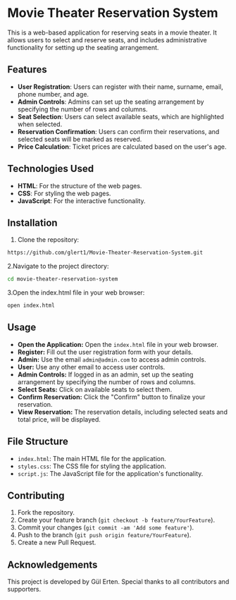 # Movie Theater Reservation System

This is a web-based application for reserving seats in a movie theater. It allows users to select and reserve seats, and includes administrative functionality for setting up the seating arrangement.

## Features

- **User Registration**: Users can register with their name, surname, email, phone number, and age.
- **Admin Controls**: Admins can set up the seating arrangement by specifying the number of rows and columns.
- **Seat Selection**: Users can select available seats, which are highlighted when selected.
- **Reservation Confirmation**: Users can confirm their reservations, and selected seats will be marked as reserved.
- **Price Calculation**: Ticket prices are calculated based on the user's age.

## Technologies Used

- **HTML**: For the structure of the web pages.
- **CSS**: For styling the web pages.
- **JavaScript**: For the interactive functionality.

## Installation

1. Clone the repository:

```bash
https://github.com/glert1/Movie-Theater-Reservation-System.git
```

2.Navigate to the project directory:

```bash
cd movie-theater-reservation-system
```

3.Open the index.html file in your web browser:

```bash
open index.html
```

## Usage

- **Open the Application:** Open the `index.html` file in your web browser.
- **Register:** Fill out the user registration form with your details.
- **Admin:** Use the email `admin@admin.com` to access admin controls.
- **User:** Use any other email to access user controls.
- **Admin Controls:** If logged in as an admin, set up the seating arrangement by specifying the number of rows and columns.
- **Select Seats:** Click on available seats to select them.
- **Confirm Reservation:** Click the "Confirm" button to finalize your reservation.
- **View Reservation:** The reservation details, including selected seats and total price, will be displayed.

## File Structure

- `index.html`: The main HTML file for the application.
- `styles.css`: The CSS file for styling the application.
- `script.js`: The JavaScript file for the application's functionality.

## Contributing

1. Fork the repository.
2. Create your feature branch (`git checkout -b feature/YourFeature`).
3. Commit your changes (`git commit -am 'Add some feature'`).
4. Push to the branch (`git push origin feature/YourFeature`).
5. Create a new Pull Request.


## Acknowledgements

This project is developed by Gül Erten. Special thanks to all contributors and supporters.



